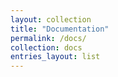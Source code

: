 ```yaml
---
layout: collection
title: "Documentation"
permalink: /docs/
collection: docs
entries_layout: list
---
```

